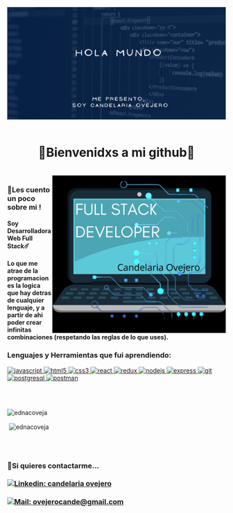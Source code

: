 <img src="./Presentacion.png" alt="Hola,soy Cande!"/>
<br/>
<br/>
<h1 align="center">💫Bienvenidxs a mi github💫</h1>
<br/>
<img src="./imagen.png" min-width="400px" max-width="400px" width="400px" align="right" margin="0 0 50px 0" alt="Computador Full Stack Developer">

<h3>🧿Les cuento un poco sobre mi !</h3>
  
  <h4 align="left"  text-align:"center"​> 
 Soy Desarrolladora Web Full Stack☄️
  <br/><br/>
    Lo que me atrae de la programacion es la logica que hay detras de cualquier lenguaje, y a partir de ahi poder crear infinitas combinaciones (respetando las reglas de lo que uses).
</h4>

<h3 align="left">Lenguajes y Herramientas que fui aprendiendo:</h3>
<p align="left">  
<a href="https://developer.mozilla.org/en-US/docs/Web/JavaScript" target="_blank"> <img src="https://upload.wikimedia.org/wikipedia/commons/thumb/9/99/Unofficial_JavaScript_logo_2.svg/1024px-Unofficial_JavaScript_logo_2.svg.png" alt="javascript" width="40" height="40"/> </a> 
<a href="https://www.w3.org/html/" target="_blank"> <img src="https://upload.wikimedia.org/wikipedia/commons/thumb/3/38/HTML5_Badge.svg/600px-HTML5_Badge.svg.png" alt="html5" width="40" height="40"/> </a>
<a href="https://www.w3schools.com/css/" target="_blank"> <img src="https://cdn4.iconfinder.com/data/icons/social-media-logos-6/512/121-css3-512.png" alt="css3" width="40" height="40"/> </a> 
<a href="https://reactjs.org/" target="_blank"> <img src="https://seeklogo.com/images/R/react-logo-7B3CE81517-seeklogo.com.png" alt="react" width="40" height="40"/> </a> 
<a href="https://redux.js.org" target="_blank"> <img src="https://seeklogo.com/images/R/redux-logo-9CA6836C12-seeklogo.com.png" alt="redux" width="40" height="40"/> </a> 
<a href="https://nodejs.org" target="_blank"> <img src="https://cdn.pixabay.com/photo/2015/04/23/17/41/node-js-736399_960_720.png" alt="nodejs" height="40"/> </a>
<a href="https://expressjs.com" target="_blank"> <img src="https://i.cloudup.com/zfY6lL7eFa-3000x3000.png" alt="express" height="40"/> </a> 
<a href="https://git-scm.com/" target="_blank"> <img src="https://www.vectorlogo.zone/logos/git-scm/git-scm-icon.svg" alt="git" width="40" height="40"/> </a> 
<a href="https://www.postgresql.org" target="_blank"> <img src="https://upload.wikimedia.org/wikipedia/commons/thumb/2/29/Postgresql_elephant.svg/1200px-Postgresql_elephant.svg.png" alt="postgresql" width="40" height="40"/> </a> 
<a href="https://postman.com" target="_blank"> <img src="https://www.vectorlogo.zone/logos/getpostman/getpostman-icon.svg" alt="postman" width="40" height="40"/> </a>
</p>

<br/>
<br/>

<p><img align="center" src="https://github-readme-stats.vercel.app/api/top-langs?username=ednacoveja&show_icons=true&theme=dark&locale=en&layout=compact" alt="ednacoveja" /></p>
<p>&nbsp;<img align="center" src="https://github-readme-stats.vercel.app/api?username=ednacoveja&show_icons=true&theme=highcontrast&title_color=cfd147&locale=en" alt="ednacoveja" /></p>

</br>
</br>

<h3>
 🚀Si quieres contactarme... 
            <br/>
             <br/>
              <a href="https://www.linkedin.com/in/candelaria-ovejero-9802a9157/"  target="_BLANK" alt="Linkedin">
  <img align="center" src="https://img.shields.io/badge/-Linkedin-0e76a8?style=flat-square&logo=Linkedin&logoColor=white&link=LINK-DO-SEU-LINKEDIN" alt="Linkedin: candelaria ovejero" /></a>
            <br/>
              <br/>
  <a href="mailto:ovejerocande@gmail.com" target="_BLANK" alt="Gmail">
  <img align="center" src="https://img.shields.io/badge/-Gmail-FF0000?style=flat-square&labelColor=FF0000&logo=gmail&logoColor=white&link=LINK-DO-SEU-EMAIL" alt="Mail: ovejerocande@gmail.com" /></a>


</h3>
